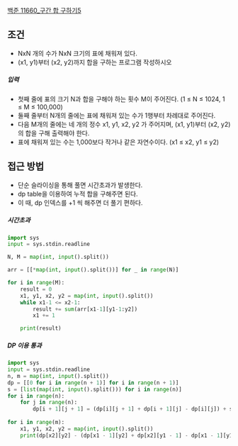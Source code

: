 [백준 11660_구간 합 구하기5](https://www.acmicpc.net/problem/11660)





## 조건



- NxN 개의 수가 NxN 크기의 표에 채워져 있다.
- (x1, y1)부터 (x2, y2)까지 합을 구하는 프로그램 작성하시오





##### 입력

- 첫째 줄에 표의 크기 N과 합을 구해야 하는 횟수 M이 주어진다. (1 ≤ N ≤ 1024, 1 ≤ M ≤ 100,000) 
- 둘째 줄부터 N개의 줄에는 표에 채워져 있는 수가 1행부터 차례대로 주어진다. 
- 다음 M개의 줄에는 네 개의 정수 x1, y1, x2, y2 가 주어지며, (x1, y1)부터 (x2, y2)의 합을 구해 출력해야 한다. 
- 표에 채워져 있는 수는 1,000보다 작거나 같은 자연수이다. (x1 ≤ x2, y1 ≤ y2)





## 접근 방법



- 단순 슬라이싱을 통해 풀면 시간초과가 발생한다.
- dp table을 이용하여 누적 합을 구해주면 된다.
- 이 때, dp 인덱스를 +1 씩 해주면 더 풀기 편하다.



##### 시간초과

```python
import sys
input = sys.stdin.readline

N, M = map(int, input().split())

arr = [[*map(int, input().split())] for _ in range(N)]

for i in range(M):
    result = 0
    x1, y1, x2, y2 = map(int, input().split())
    while x1-1 <= x2-1:
        result += sum(arr[x1-1][y1-1:y2])
        x1 += 1

    print(result)

```



##### DP 이용 통과

```python
import sys
input = sys.stdin.readline
n, m = map(int, input().split())
dp = [[0 for i in range(n + 1)] for i in range(n + 1)]
s = [list(map(int, input().split())) for i in range(n)]
for i in range(n):
    for j in range(n):
        dp[i + 1][j + 1] = (dp[i][j + 1] + dp[i + 1][j] - dp[i][j]) + s[i][j]
        
for i in range(m):
    x1, y1, x2, y2 = map(int, input().split())
    print(dp[x2][y2] - (dp[x1 - 1][y2] + dp[x2][y1 - 1] - dp[x1 - 1][y1 - 1]))
```

